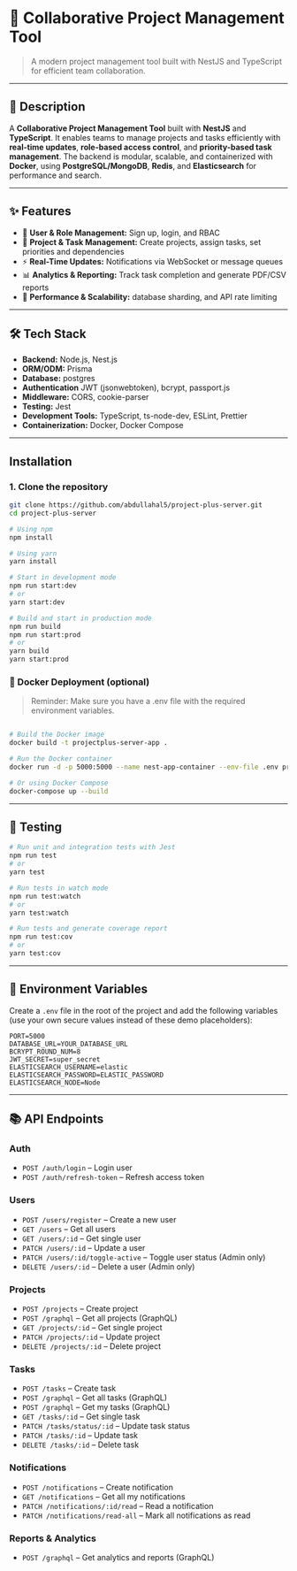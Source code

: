 # 🚀 Collaborative Project Management Tool

> A modern project management tool built with NestJS and TypeScript for efficient team collaboration.

---

## 📝 Description

A **Collaborative Project Management Tool** built with **NestJS** and **TypeScript**. It enables teams to manage projects and tasks efficiently with **real-time updates**, **role-based access control**, and **priority-based task management**. The backend is modular, scalable, and containerized with **Docker**, using **PostgreSQL/MongoDB**, **Redis**, and **Elasticsearch** for performance and search.

---

## ✨ Features

- 👤 **User & Role Management:** Sign up, login, and RBAC
- 📁 **Project & Task Management:** Create projects, assign tasks, set priorities and dependencies
- ⚡ **Real-Time Updates:** Notifications via WebSocket or message queues
- 📊 **Analytics & Reporting:** Track task completion and generate PDF/CSV reports
- 🚀 **Performance & Scalability:** database sharding, and API rate limiting

---

## 🛠 Tech Stack

- **Backend:** Node.js, Nest.js
- **ORM/ODM:** Prisma
- **Database:** postgres
- **Authentication** JWT (jsonwebtoken), bcrypt, passport.js
- **Middleware:** CORS, cookie-parser
- **Testing:** Jest
- **Development Tools:** TypeScript, ts-node-dev, ESLint, Prettier
- **Containerization:** Docker, Docker Compose

---

## Installation

### 1. Clone the repository

```bash
git clone https://github.com/abdullahal5/project-plus-server.git
cd project-plus-server

# Using npm
npm install

# Using yarn
yarn install

# Start in development mode
npm run start:dev
# or
yarn start:dev

# Build and start in production mode
npm run build
npm run start:prod
# or
yarn build
yarn start:prod

```

### 🐳 Docker Deployment (optional)

> Reminder: Make sure you have a .env file with the required environment variables.

```bash

# Build the Docker image
docker build -t projectplus-server-app .

# Run the Docker container
docker run -d -p 5000:5000 --name nest-app-container --env-file .env projectplus-server-app

# Or using Docker Compose
docker-compose up --build

```

---

## 🧪 Testing

```bash
# Run unit and integration tests with Jest
npm run test
# or
yarn test

# Run tests in watch mode
npm run test:watch
# or
yarn test:watch

# Run tests and generate coverage report
npm run test:cov
# or
yarn test:cov

```

---

## 🔑 Environment Variables

Create a `.env` file in the root of the project and add the following variables (use your own secure values instead of these demo placeholders):

```env
PORT=5000
DATABASE_URL=YOUR_DATABASE_URL
BCRYPT_ROUND_NUM=8
JWT_SECRET=super_secret
ELASTICSEARCH_USERNAME=elastic
ELASTICSEARCH_PASSWORD=ELASTIC_PASSWORD
ELASTICSEARCH_NODE=Node
```

---

## 📚 API Endpoints

### Auth

- `POST /auth/login` – Login user
- `POST /auth/refresh-token` – Refresh access token

### Users

- `POST /users/register` – Create a new user
- `GET /users` – Get all users
- `GET /users/:id` – Get single user
- `PATCH /users/:id` – Update a user
- `PATCH /users/:id/toggle-active` – Toggle user status (Admin only)
- `DELETE /users/:id` – Delete a user (Admin only)

### Projects

- `POST /projects` – Create project
- `POST /graphql` – Get all projects (GraphQL)
- `GET /projects/:id` – Get single project
- `PATCH /projects/:id` – Update project
- `DELETE /projects/:id` – Delete project

### Tasks

- `POST /tasks` – Create task
- `POST /graphql` – Get all tasks (GraphQL)
- `POST /graphql` – Get my tasks (GraphQL)
- `GET /tasks/:id` – Get single task
- `PATCH /tasks/status/:id` – Update task status
- `PATCH /tasks/:id` – Update task
- `DELETE /tasks/:id` – Delete task

### Notifications

- `POST /notifications` – Create notification
- `GET /notifications` – Get all my notifications
- `PATCH /notifications/:id/read` – Read a notification
- `PATCH /notifications/read-all` – Mark all notifications as read

### Reports & Analytics

- `POST /graphql` – Get analytics and reports (GraphQL)
